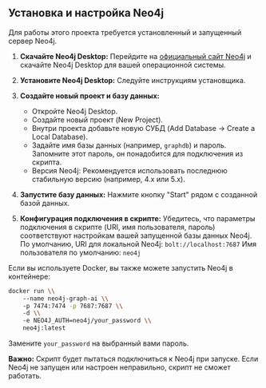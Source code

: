 ## Установка и настройка Neo4j

Для работы этого проекта требуется установленный и запущенный сервер Neo4j.

1.  **Скачайте Neo4j Desktop:**
    Перейдите на [официальный сайт Neo4j](https://neo4j.com/download-center/#desktop) и скачайте Neo4j Desktop для вашей операционной системы.

2.  **Установите Neo4j Desktop:**
    Следуйте инструкциям установщика.

3.  **Создайте новый проект и базу данных:**
    *   Откройте Neo4j Desktop.
    *   Создайте новый проект (New Project).
    *   Внутри проекта добавьте новую СУБД (Add Database -> Create a Local Database).
    *   Задайте имя базы данных (например, `graphdb`) и пароль. Запомните этот пароль, он понадобится для подключения из скрипта.
    *   Версия Neo4j: Рекомендуется использовать последнюю стабильную версию (например, 4.x или 5.x).

4.  **Запустите базу данных:**
    Нажмите кнопку "Start" рядом с созданной базой данных.

5.  **Конфигурация подключения в скрипте:**
    Убедитесь, что параметры подключения в скрипте (URI, имя пользователя, пароль) соответствуют настройкам вашей запущенной базы данных Neo4j.
    По умолчанию, URI для локальной Neo4j: `bolt://localhost:7687`
    Имя пользователя по умолчанию: `neo4j`

Если вы используете Docker, вы также можете запустить Neo4j в контейнере:

```bash
docker run \\
    --name neo4j-graph-ai \\
    -p 7474:7474 -p 7687:7687 \\
    -d \\
    -e NEO4J_AUTH=neo4j/your_password \\
    neo4j:latest
```

Замените `your_password` на выбранный вами пароль.

**Важно:** Скрипт будет пытаться подключиться к Neo4j при запуске. Если Neo4j не запущен или настроен неправильно, скрипт не сможет работать.
